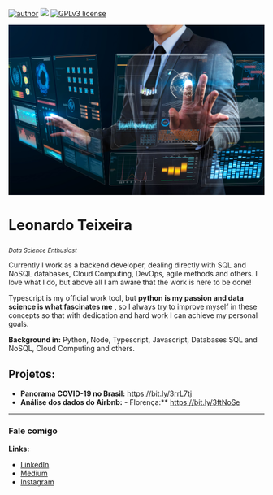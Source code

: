 [![author](https://img.shields.io/badge/author-DevLeoo-red.svg)](https://www.linkedin.com/in/leonardo-teixeira-c%C3%A2ndido-286065191/) [![](https://img.shields.io/badge/python-3.7+-blue.svg)](https://www.python.org/downloads/release/python-365/) [![GPLv3 license](https://img.shields.io/badge/License-GPLv3-blue.svg)](http://perso.crans.org/besson/LICENSE.html)

<p align="center">
  <img src="banner.jpg" >
</p>

# Leonardo Teixeira
<sub>*Data Science Enthusiast*</sub>

Currently I work as a backend developer, dealing directly with SQL and NoSQL databases, Cloud Computing, DevOps, agile methods and others. I love what I do, but above all I am aware that the work is here to be done! 

Typescript is my official work tool, but **python is my passion and data science is what fascinates me** , so I always try to improve myself in these concepts so that with dedication and hard work I can achieve my personal goals.

**Background in:** Python, Node, Typescript, Javascript, Databases SQL and NoSQL, Cloud Computing and others.


## Projetos:
* **Panorama COVID-19 no Brasil:** https://bit.ly/3rrL7tj
* **Análise dos dados do Airbnb:** - Florença:** https://bit.ly/3ftNoSe
---


### Fale comigo

**Links:**
* [LinkedIn](https://www.linkedin.com/in/leonardo-teixeira-c%C3%A2ndido-286065191/)
* [Medium](https://medium.com/@leonardo.leotc)
* [Instagram](https://www.instagram.com/_leotc/)





